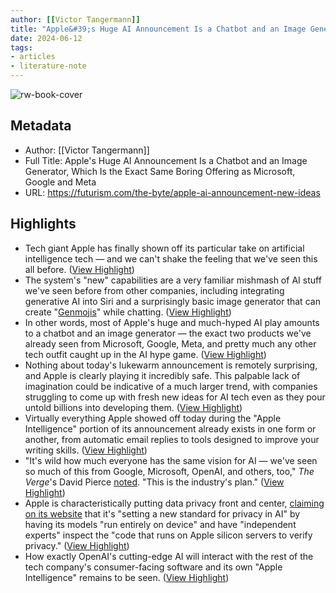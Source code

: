```yaml
---
author: [[Victor Tangermann]]
title: "Apple&#39;s Huge AI Announcement Is a Chatbot and an Image Generator, Which Is the Exact Same Boring Offering as Microsoft, Google and Meta"
date: 2024-06-12
tags: 
- articles
- literature-note
---
```

![rw-book-cover](https://futurism.com/favicon.png)

## Metadata
- Author: [[Victor Tangermann]]
- Full Title: Apple's Huge AI Announcement Is a Chatbot and an Image Generator, Which Is the Exact Same Boring Offering as Microsoft, Google and Meta
- URL: https://futurism.com/the-byte/apple-ai-announcement-new-ideas

## Highlights
- Tech giant Apple has finally shown off its particular take on artificial intelligence tech — and we can't shake the feeling that we've seen this all before. ([View Highlight](https://read.readwise.io/read/01j056wpfdbhcbwdg58ybcx8xr))
- The system's "new" capabilities are a very familiar mishmash of AI stuff we've seen before from other companies, including integrating generative AI into Siri and a surprisingly basic image generator that can create "[Genmojis](https://x.com/caro_milanesi/status/1800233968815812976)" while chatting. ([View Highlight](https://read.readwise.io/read/01j056x1v6b2140q6cdjskx459))
- In other words, most of Apple's huge and much-hyped AI play amounts to a chatbot and an image generator — the exact two products we've already seen from Microsoft, Google, Meta, and pretty much any other tech outfit caught up in the AI hype game. ([View Highlight](https://read.readwise.io/read/01j056x8wj6kg3psmtc41xht61))
- Nothing about today's lukewarm announcement is remotely surprising, and Apple is clearly playing it incredibly safe. This palpable lack of imagination could be indicative of a much larger trend, with companies struggling to come up with fresh new ideas for AI tech even as they pour untold billions into developing them. ([View Highlight](https://read.readwise.io/read/01j056xmg8zsvah6tycxcmbje8))
- Virtually everything Apple showed off today during the "Apple Intelligence" portion of its announcement already exists in one form or another, from automatic email replies to tools designed to improve your writing skills. ([View Highlight](https://read.readwise.io/read/01j056y2mws37j57d7xg38cbhw))
- "It's wild how much everyone has the same vision for AI — we've seen so much of this from Google, Microsoft, OpenAI, and others, too," *The Verge*'s David Pierce [noted](https://www.theverge.com/2024/6/10/24173603/wwdc-2024-live-blog-apple-event-ios-18-ai). "This is the industry's plan." ([View Highlight](https://read.readwise.io/read/01j056y710kdvrmqpef858xjqx))
- Apple is characteristically putting data privacy front and center, [claiming on its website](https://www.apple.com/newsroom/2024/06/introducing-apple-intelligence-for-iphone-ipad-and-mac/) that it's "setting a new standard for privacy in AI" by having its models "run entirely on device" and have "independent experts" inspect the "code that runs on Apple silicon servers to verify privacy." ([View Highlight](https://read.readwise.io/read/01j056ybc55gb7e8fm0t9z37pc))
- How exactly OpenAI's cutting-edge AI will interact with the rest of the tech company's consumer-facing software and its own "Apple Intelligence" remains to be seen. ([View Highlight](https://read.readwise.io/read/01j056ynawrp0z6ae1nb4vhd16))
